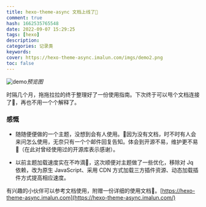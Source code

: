```yaml
---
title: hexo-theme-async 文档上线了🤣
comment: true
hash: 1662535765548
date: 2022-09-07 15:29:25
tags: [hexo]
description:
categories: 记录类
keywords:
cover: https://hexo-theme-async.imalun.com/imgs/demo2.png
toc: false
---
```

![demo](https://hexo-theme-async.imalun.com/imgs/demo2.png)_预览图_

时隔几个月，拖拖拉拉的终于整理好了一份使用指南。下次终于可以甩个文档连接了🤣，再也不用一个个解释了。
<!--more-->
### 感慨
- 随随便便做的一个主题，没想到会有人使用。🤣因为没有文档，时不时有人会来问怎么使用，无奈只有一个个邮件回复告知。体会到开源不易，维护更不易🤣（在此对曾经使用过的开源库表示感谢）。

- 以前主题加载速度实在不咋滴🤣，这次顺便对主题做了一些优化，移除对 Jq 依赖，改为原生 JavaScript、采用 CDN 方式加载三方插件资源、动态加载插件方式提高相应速度。

有兴趣的小伙伴可以参考文档使用，附赠一份详细的使用文档🤣。[https://hexo-theme-async.imalun.com](https://hexo-theme-async.imalun.com/)

